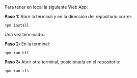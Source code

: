 Para tener en local la siguiente Web App:

<strong>Paso 1:</strong> Abrir la terminal y en la dirección del repositorio correr:

```npm install```

Una vez terminado..

<strong>Paso 2:</strong> En la terminal:

```npm run bff```

<strong>Paso 3:</strong> Abrir otra terminal, posicionarla en el repositorio:

```npm run sfs```
